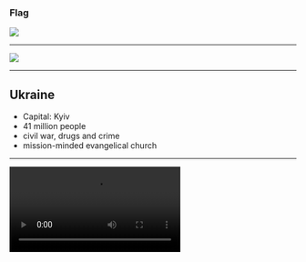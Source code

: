 ### Flag

![](https://upload.wikimedia.org/wikipedia/commons/4/49/Flag_of_Ukraine.svg)

---

![](https://upload.wikimedia.org/wikipedia/commons/f/ff/Europe-Ukraine_%28%D0%B8_%D0%BD%D0%B5_%D0%BA%D0%BE%D0%BD%D1%82%D1%80%D0%BE%D0%BB%D0%B8%D1%80%D1%83%D0%B5%D0%BC%D1%8B%D0%B5%29.png)

---

## Ukraine

- Capital: Kyiv
- 41 million people
- civil war, drugs and crime
- mission-minded evangelical church

---

![](https://storage.cloud.google.com/prayer-videos/country/ukraine.mp4)
